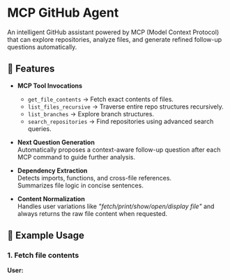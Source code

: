 # MCP GitHub Agent

An intelligent GitHub assistant powered by MCP (Model Context Protocol) that can explore repositories, analyze files, and generate refined follow-up questions automatically.

## 🚀 Features
- **MCP Tool Invocations**  
  - `get_file_contents` → Fetch exact contents of files.  
  - `list_files_recursive` → Traverse entire repo structures recursively.  
  - `list_branches` → Explore branch structures.  
  - `search_repositories` → Find repositories using advanced search queries.  

- **Next Question Generation**  
  Automatically proposes a context-aware follow-up question after each MCP command to guide further analysis.  

- **Dependency Extraction**  
  Detects imports, functions, and cross-file references.  
  Summarizes file logic in concise sentences.  

- **Content Normalization**  
  Handles user variations like *"fetch/print/show/open/display file"* and always returns the raw file content when requested.  

## 📂 Example Usage
### 1. Fetch file contents
**User:**  
